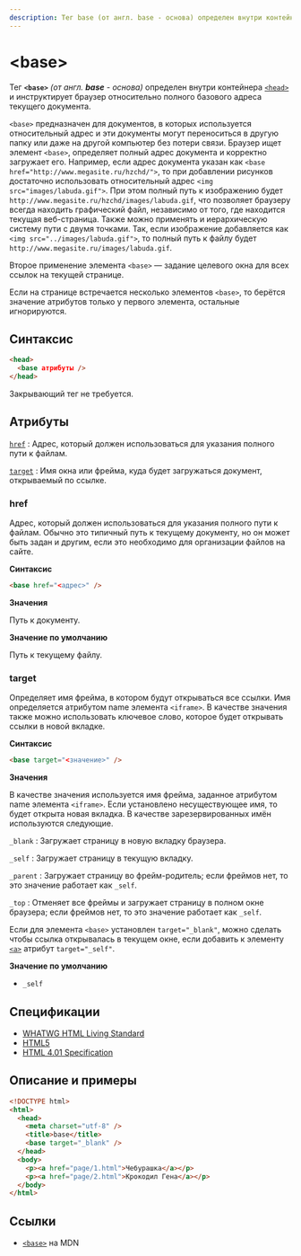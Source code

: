 ```yaml
---
description: Тег base (от англ. base - основа) определен внутри контейнера head и инструктирует браузер относительно полного базового адреса текущего документа
---
```


# &lt;base&gt;

Тег **`<base>`** _(от англ. **base** - основа)_ определен внутри контейнера [`<head>`](head.md) и инструктирует браузер относительно полного базового адреса текущего документа.

`<base>` предназначен для документов, в которых используется относительный адрес и эти документы могут переноситься в другую папку или даже на другой компьютер без потери связи. Браузер ищет элемент `<base>`, определяет полный адрес документа и корректно загружает его. Например, если адрес документа указан как `<base href="http://www.megasite.ru/hzchd/">`, то при добавлении рисунков достаточно использовать относительный адрес `<img src="images/labuda.gif">`. При этом полный путь к изображению будет `http://www.megasite.ru/hzchd/images/labuda.gif`, что позволяет браузеру всегда находить графический файл, независимо от того, где находится текущая веб-страница. Также можно применять и иерархическую систему пути с двумя точками. Так, если изображение добавляется как `<img src="../images/labuda.gif">`, то полный путь к файлу будет `http://www.megasite.ru/images/labuda.gif`.

Второе применение элемента `<base>` — задание целевого окна для всех ссылок на текущей странице.

Если на странице встречается несколько элементов `<base>`, то берётся значение атрибутов только у первого элемента, остальные игнорируются.

## Синтаксис

```html
<head>
  <base атрибуты />
</head>
```

Закрывающий тег не требуется.

## Атрибуты

[`href`](#href)
: Адрес, который должен использоваться для указания полного пути к файлам.

[`target`](#target)
: Имя окна или фрейма, куда будет загружаться документ, открываемый по ссылке.

### href

Адрес, который должен использоваться для указания полного пути к файлам. Обычно это типичный путь к текущему документу, но он может быть задан и другим, если это необходимо для организации файлов на сайте.

**Синтаксис**

```html
<base href="<адрес>" />
```

**Значения**

Путь к документу.

**Значение по умолчанию**

Путь к текущему файлу.

### target

Определяет имя фрейма, в котором будут открываться все ссылки. Имя определяется атрибутом name элемента `<iframe>`. В качестве значения также можно использовать ключевое слово, которое будет открывать ссылки в новой вкладке.

**Синтаксис**

```html
<base target="<значение>" />
```

**Значения**

В качестве значения используется имя фрейма, заданное атрибутом name элемента `<iframe>`. Если установлено несуществующее имя, то будет открыта новая вкладка. В качестве зарезервированных имён используются следующие.

`_blank`
: Загружает страницу в новую вкладку браузера.

`_self`
: Загружает страницу в текущую вкладку.

`_parent`
: Загружает страницу во фрейм-родитель; если фреймов нет, то это значение работает как `_self`.

`_top`
: Отменяет все фреймы и загружает страницу в полном окне браузера; если фреймов нет, то это значение работает как `_self`.

Если для элемента `<base>` установлен `target="_blank"`, можно сделать чтобы ссылка открывалась в текущем окне, если добавить к элементу [`<a>`](a.md) атрибут `target="_self"`.

**Значение по умолчанию**

- `_self`

## Спецификации

- [WHATWG HTML Living Standard](https://html.spec.whatwg.org/multipage/semantics.html#the-base-element)
- [HTML5](http://www.w3.org/TR/html5/document-metadata#the-base-element)
- [HTML 4.01 Specification](http://www.w3.org/TR/html401/struct/links.html#h-12.4)

## Описание и примеры

```html
<!DOCTYPE html>
<html>
  <head>
    <meta charset="utf-8" />
    <title>base</title>
    <base target="_blank" />
  </head>
  <body>
    <p><a href="page/1.html">Чебурашка</a></p>
    <p><a href="page/2.html">Крокодил Гена</a></p>
  </body>
</html>
```

## Ссылки

- [`<base>`](https://developer.mozilla.org/ru/docs/Web/HTML/Element/base) на MDN
